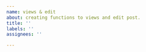 ```yaml
---
name: views & edit
about: creating functions to views and edit post.
title: ''
labels: ''
assignees: ''

---
```



